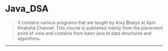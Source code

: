 ﻿# Java_DSA
>It contains various programs that are taught by Anuj Bhaiya at Apni Khaksha Channel.
This course is published mainly from the placement point of view and
contains from basic java to data structures and algorithms.
<hr>
